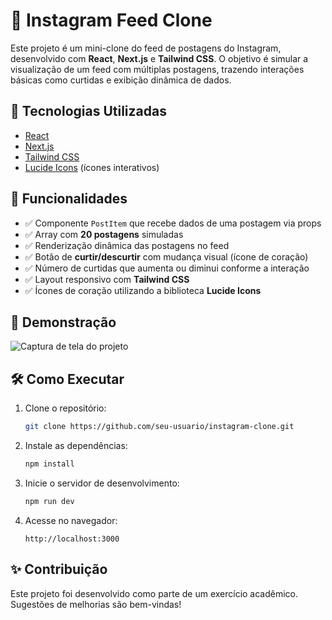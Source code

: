 # 📸 Instagram Feed Clone

Este projeto é um mini-clone do feed de postagens do Instagram, desenvolvido com **React**, **Next.js** e **Tailwind CSS**. O objetivo é simular a visualização de um feed com múltiplas postagens, trazendo interações básicas como curtidas e exibição dinâmica de dados.



## 🚀 Tecnologias Utilizadas

- [React](https://reactjs.org/)
- [Next.js](https://nextjs.org/)
- [Tailwind CSS](https://tailwindcss.com/)
- [Lucide Icons](https://lucide.dev/) (ícones interativos)



## 🧩 Funcionalidades

- ✅ Componente `PostItem` que recebe dados de uma postagem via props
- ✅ Array com **20 postagens** simuladas
- ✅ Renderização dinâmica das postagens no feed
- ✅ Botão de **curtir/descurtir** com mudança visual (ícone de coração)
- ✅ Número de curtidas que aumenta ou diminui conforme a interação
- ✅ Layout responsivo com **Tailwind CSS**
- ✅ Ícones de coração utilizando a biblioteca **Lucide Icons**



## 📸 Demonstração

![Captura de tela do projeto](public/images/demo.png) <!-- Altere para o caminho correto da sua imagem demonstrativa, se desejar -->



## 🛠️ Como Executar

1. Clone o repositório:
   ```bash
   git clone https://github.com/seu-usuario/instagram-clone.git
   ```
2. Instale as dependências:
   ```bash
   npm install
   ```
3. Inicie o servidor de desenvolvimento:
   ```bash
   npm run dev
   ```
4. Acesse no navegador:
   ```
   http://localhost:3000
   ```



## ✨ Contribuição

Este projeto foi desenvolvido como parte de um exercício acadêmico. Sugestões de melhorias são bem-vindas!
